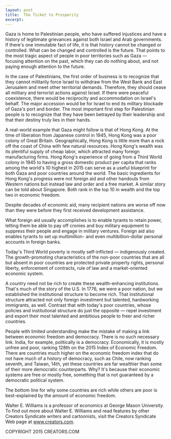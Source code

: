 ```yaml
---
layout: post
title:  The Ticket to Prosperity
excerpt:
---
```


Gaza is home to Palestinian people, who have suffered injustices and have a history of legitimate grievances against both Israel and Arab governments. If there's one immutable fact of life, it is that history cannot be changed or controlled. What can be changed and controlled is the future. That points to the most tragic aspect of people in poor territories such as Gaza — focusing attention on the past, which they can do nothing about, and not paying enough attention to the future.

In the case of Palestinians, the first order of business is to recognize that they cannot militarily force Israel to withdraw from the West Bank and East Jerusalem and meet other territorial demands. Therefore, they should cease all military and terrorist actions against Israel. If there were peaceful coexistence, there would be reciprocity and accommodation on Israel's behalf. The major accession would be for Israel to end its military blockade of Gaza's port and border. The most important first step for Palestinian people is to recognize that they have been betrayed by their leadership and that their destiny truly lies in their hands.

A real-world example that Gaza might follow is that of Hong Kong. At the time of liberation from Japanese control in 1945, Hong Kong was a poor colony of Great Britain. Geographically, Hong Kong is little more than a rock off the coast of China with few natural resources. Hong Kong's wealth was its plentiful supply of cheap labor, which attracted many foreign manufacturing firms. Hong Kong's experience of going from a Third World colony in 1945 to having a gross domestic product per capita that ranks among the world's 10 highest in 2015 can serve as a useful blueprint for both Gaza and poor countries around the world. The basic ingredients for Hong Kong's progress were not foreign aid and other handouts from Western nations but instead law and order and a free market. A similar story can be told about Singapore. Both rank in the top 10 in wealth and the top two in economic freedom.

Despite decades of economic aid, many recipient nations are worse off now than they were before they first received development assistance.

 What foreign aid usually accomplishes is to enable tyrants to retain power, letting them be able to pay off cronies and buy military equipment to suppress their people and engage in military ventures. Foreign aid also enables tyrants to set up multimillion- and even multibillion-dollar personal accounts in foreign banks.

Today's Third World poverty is mostly self-inflicted — indigenously created. The growth-promoting characteristics of the non-poor countries that are all but absent in poor countries are protected private property rights, personal liberty, enforcement of contracts, rule of law and a market-oriented economic system.

A country need not be rich to create these wealth-enhancing institutions. That's much of the story of the U.S. In 1776, we were a poor nation, but we established the institutional structure to become rich. That institutional structure attracted not only foreign investment but talented, hardworking immigrants, as well. Contrast that with today's poor countries, whose policies and institutional structure do just the opposite — repel investment and export their most talented and ambitious people to freer and richer countries.

People with limited understanding make the mistake of making a link between economic freedom and democracy. There is no such necessary link. India, for example, politically is a democracy. Economically, it is mostly unfree and poor, ranking 128th on the 2015 Index of Economic Freedom. There are countries much higher on the economic freedom index that do not have much of a history of democracy, such as Chile, now ranking seventh, and Taiwan, 14th, yet these countries are far wealthier than some of their more democratic counterparts. Why? It's because their economic systems are free or mostly free, something that is not guaranteed by a democratic political system.

The bottom line for why some countries are rich while others are poor is best-explained by the amount of economic freedom.

Walter E. Williams is a professor of economics at George Mason University. To find out more about Walter E. Williams and read features by other Creators Syndicate writers and cartoonists, visit the Creators Syndicate Web page at www.creators.com.

COPYRIGHT 2015 CREATORS.COM
